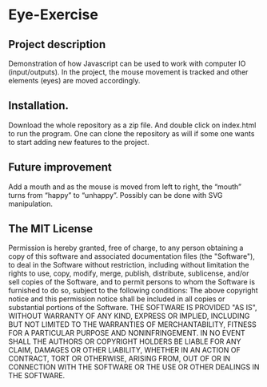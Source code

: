 # Eye-Exercise


<h2>Project description</h2>

Demonstration of how Javascript can be used to work with computer IO (input/outputs). In the project, the mouse movement is tracked and other elements (eyes) are moved accordingly. 

<h2>Installation.</h2>

Download the whole repository as a zip file. And double click on index.html to run the program. One can clone the repository as will if some one wants to start adding new features to the project.  


<h2>Future improvement</h2>

Add a mouth and as the mouse is moved from left to right, the “mouth” turns from “happy” to “unhappy”. Possibly can be done with SVG manipulation.




<h2>The MIT License</h2>
Permission is hereby granted, free of charge, to any person obtaining a copy of this software and associated documentation files (the "Software"), to deal in the Software without restriction, including without limitation the rights to use, copy, modify, merge, publish, distribute, sublicense, and/or sell copies of the Software, and to permit persons to whom the Software is furnished to do so, subject to the following conditions:
The above copyright notice and this permission notice shall be included in all copies or substantial portions of the Software.
THE SOFTWARE IS PROVIDED "AS IS", WITHOUT WARRANTY OF ANY KIND, EXPRESS OR IMPLIED, INCLUDING BUT NOT LIMITED TO THE WARRANTIES OF MERCHANTABILITY, FITNESS FOR A PARTICULAR PURPOSE AND NONINFRINGEMENT. IN NO EVENT SHALL THE AUTHORS OR COPYRIGHT HOLDERS BE LIABLE FOR ANY CLAIM, DAMAGES OR OTHER LIABILITY, WHETHER IN AN ACTION OF CONTRACT, TORT OR OTHERWISE, ARISING FROM, OUT OF OR IN CONNECTION WITH THE SOFTWARE OR THE USE OR OTHER DEALINGS IN THE SOFTWARE.
